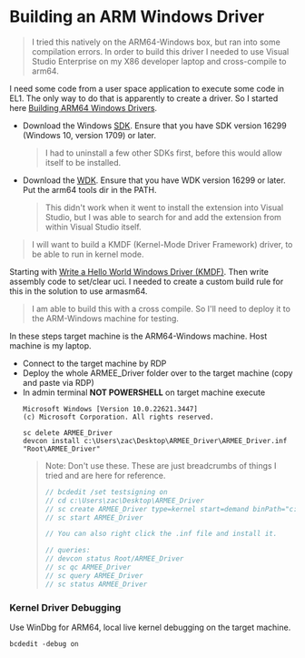 # Building an ARM Windows Driver

> I tried this natively on the ARM64-Windows box, but ran into some compilation errors. In order to build this driver I needed to use Visual Studio Enterprise on my X86 developer laptop and cross-compile to arm64.

I need some code from a user space application to execute some code in EL1. The only way to do that is apparently to create a driver. So I started here [Building ARM64 Windows Drivers](https://learn.microsoft.com/en-us/windows-hardware/drivers/develop/building-arm64-drivers).

* Download the Windows [SDK](https://developer.microsoft.com/en-us/windows/downloads/windows-sdk/). Ensure that you have SDK version 16299 (Windows 10, version 1709) or later. 
  >I had to uninstall a few other SDKs first, before this would allow itself to be installed.
* Download the [WDK](https://learn.microsoft.com/en-us/windows-hardware/drivers/download-the-wdk). Ensure that you have WDK version 16299 or later. Put the arm64 tools dir in the PATH.
  >This didn't work when it went to install the extension into Visual Studio, but I was able to search for and add the extension from within Visual Studio itself. 

> I will want to build a KMDF (Kernel-Mode Driver Framework) driver, to be able to run in kernel mode.

Starting with [Write a Hello World Windows Driver (KMDF)](https://learn.microsoft.com/en-us/windows-hardware/drivers/gettingstarted/writing-a-very-small-kmdf--driver). Then write assembly code  to set/clear uci. I needed to create a custom build rule for this in the solution to use armasm64.

> I am able to build this with a cross compile. So I'll need to deploy it to the ARM-Windows machine for testing.

In these steps target machine is the ARM64-Windows machine. Host machine is my laptop.
* Connect to the target machine by RDP
* Deploy the whole ARMEE_Driver folder over to the target machine (copy and paste via RDP)
* In admin terminal **NOT POWERSHELL** on target machine execute
  ```
  Microsoft Windows [Version 10.0.22621.3447]
  (c) Microsoft Corporation. All rights reserved.

  sc delete ARMEE_Driver
  devcon install c:\Users\zac\Desktop\ARMEE_Driver\ARMEE_Driver.inf "Root\ARMEE_Driver"
  ```
  > Note: Don't use these. These are just breadcrumbs of things I tried and are here for reference.
  >
  > ```c
  > // bcdedit /set testsigning on
  > // cd c:\Users\zac\Desktop\ARMEE_Driver
  > // sc create ARMEE_Driver type=kernel start=demand binPath="c:\Users\zac\Desktop\ARMEE_Driver\ARMEE_Driver.sys"
  > // sc start ARMEE_Driver
  >
  > // You can also right click the .inf file and install it.
  >
  > // queries:
  > // devcon status Root/ARMEE_Driver
  > // sc qc ARMEE_Driver
  > // sc query ARMEE_Driver
  > // sc status ARMEE_Driver

### Kernel Driver Debugging

Use WinDbg for ARM64, local live kernel debugging on the target machine.
```
bcdedit -debug on
```
